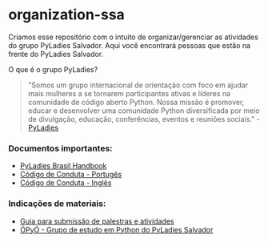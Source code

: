 # organization-ssa

Criamos esse repositório com o intuito de organizar/gerenciar as atividades do grupo PyLadies Salvador. Aqui você encontrará pessoas que estão na frente do PyLadies Salvador.

O que é o grupo PyLadies?

> "Somos um grupo internacional de orientação com foco em ajudar mais mulheres a se tornarem participantes ativas e líderes na comunidade de código aberto Python. Nossa missão é promover, educar e desenvolver uma comunidade Python diversificada por meio de divulgação, educação, conferências, eventos e reuniões sociais." - [PyLadies](https://pyladies.com/)

### Documentos importantes:

- [PyLadies Brasil Handbook](https://pyladies-brasil.gitbooks.io/handbook-pyladies/content/)
- [Código de Conduta - Portugês](https://github.com/pyladies-brazil/codigo-de-conduta)
- [Código de Conduta - Inglês](https://pyladies.com/CodeOfConduct/)

### Indicações de materiais:

- [Guia para submissão de palestras e atividades](https://docs.google.com/presentation/d/1MibZCy6ZO7rdlAqcKq07CWvU6JMMeWrpUK-cIw-A70M/edit#slide=id.g2527301e8a9_0_39)
- [ÓPyÓ - Grupo de estudo em Python do PyLadies Salvador](https://github.com/PyLadiesSalvador/o-py-o)
